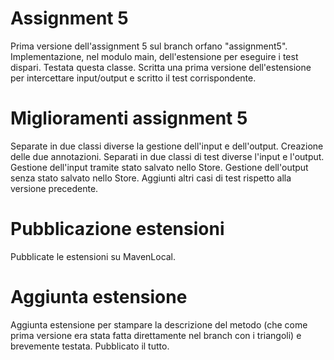 # Assignment 5
Prima versione dell'assignment 5 sul branch orfano "assignment5".
Implementazione, nel modulo main, dell'estensione per eseguire i test dispari.
Testata questa classe.
Scritta una prima versione dell'estensione per intercettare input/output e scritto il test corrispondente.

# Miglioramenti assignment 5
Separate in due classi diverse la gestione dell'input e dell'output.
Creazione delle due annotazioni.
Separati in due classi di test diverse l'input e l'output.
Gestione dell'input tramite stato salvato nello Store.
Gestione dell'output senza stato salvato nello Store.
Aggiunti altri casi di test rispetto alla versione precedente.

# Pubblicazione estensioni
Pubblicate le estensioni su MavenLocal.

# Aggiunta estensione
Aggiunta estensione per stampare la descrizione del metodo (che come prima versione era stata fatta direttamente nel branch con i triangoli)
e brevemente testata.
Pubblicato il tutto.